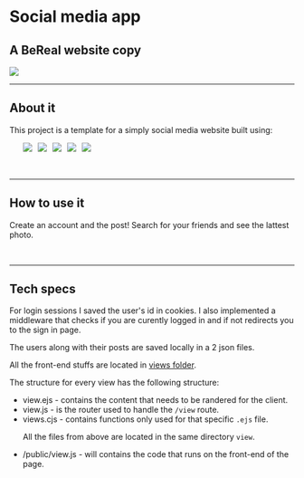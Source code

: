 <h1>Social media app</h1>
<h2>A BeReal website copy</h2>
<img src='https://github.com/w-i-l/social-media-app/assets/65015373/8aad2e6e-3f5b-4e0e-979f-a7b3a0cfc99c'>



<br>
<hr>
<h2>About it</h2>

<p>This project is a template for a simply social media website built using:</p>
<ul style='list-style:none; display:flex; gap:10px;'>
    <li><img src='https://img.shields.io/badge/html5-%23E34F26.svg?style=for-the-badge&logo=html5&logoColor=white'></li>
    <li><img src='https://img.shields.io/badge/css3-%231572B6.svg?style=for-the-badge&logo=css3&logoColor=white'></li>
    <li><img src='https://img.shields.io/badge/javascript-%23323330.svg?style=for-the-badge&logo=javascript&logoColor=%23F7DF1E'></li>
    <li><img src='https://img.shields.io/badge/node.js-6DA55F?style=for-the-badge&logo=node.js&logoColor=white'></li>
    <li><img src='https://img.shields.io/badge/express.js-%23404d59.svg?style=for-the-badge&logo=express&logoColor=%2361DAFB'></li>
</ul>

<br>
<hr>
<h2>How to use it</h2>

<p>Create an account and the post! Search for your friends and see the lattest photo.</p>


<br>
<hr>
<h2>Tech specs</h2>

<p>For login sessions I saved the user's id in cookies. I also implemented a middleware that checks if you are curently logged in and if not redirects you to the sign in page.</p>

<p>The users along with their posts are saved locally in a 2 json files. </p>

<p>All the front-end stuffs are located in <a href='https://github.com/w-i-l/social-media-app/tree/main/public'> views folder</a>.</p>

<p>The structure for every view has the following structure:</p>
<ul>
    <li>view.ejs - contains the content that needs to be randered for the client.</li>
    <li>view.js - is the router used to handle the <code>/view</code> route.</li>
    <li>views.cjs - contains functions only used for that specific <code>.ejs</code> file.</li>
    <p>All the files from above are located in the same directory <code>view</code>.</p>
    <li>/public/view.js - will contains the code that runs on the front-end of the page.</li>
</ul>